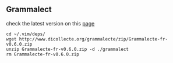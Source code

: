 ## Grammalect
check the latest version on this [page](https://dicollecte.org/?download_div)

```
cd ~/.vim/deps/
wget http://www.dicollecte.org/grammalecte/zip/Grammalecte-fr-v0.6.0.zip
unzip Grammalecte-fr-v0.6.0.zip -d ./grammalect
rm Grammalecte-fr-v0.6.0.zip
```

